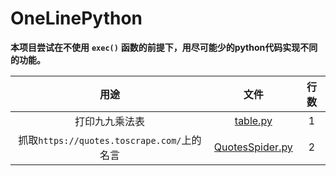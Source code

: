 # OneLinePython
**本项目尝试在不使用** **`exec()`** **函数的前提下，用尽可能少的python代码实现不同的功能。**

|用途|文件|行数|
|:---:|:---:|:---:|
|打印九九乘法表                            |[table.py](https://github.com/Selene-Light/OneLinePython/blob/master/table.py)|1|
|抓取`https://quotes.toscrape.com/`上的名言|[QuotesSpider.py](https://github.com/Selene-Light/OneLinePython/blob/master/QuotesSpider.py)|2|
